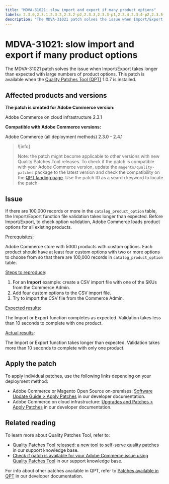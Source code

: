 ```yaml
---
title: "MDVA-31021: slow import and export if many product options"
labels: 2.3.0,2.3.1,2.3.2,2.3.2-p2,2.3.3,2.3.3-p1,2.3.4,2.3.4-p2,2.3.5,2.3.5-p1,2.3.5-p2,2.3.6,2.4.0,2.4.0-p1,2.4.1,QPT 1.0.7,QPT patches,Magento Commerce,Magento Commerce Cloud,export,fail,import,product options,support tools,Adobe Commerce,cloud infrastructure,on-premises
description: "The MDVA-31021 patch solves the issue when Import/Export takes longer than expected with large numbers of product options. This patch is available when the [Quality Patches Tool (QPT)](https://support.magento.com/hc/en-us/articles/360047139492) 1.0.7 is installed."
---
```


# MDVA-31021: slow import and export if many product options

The MDVA-31021 patch solves the issue when Import/Export takes longer than expected with large numbers of product options. This patch is available when the [Quality Patches Tool (QPT)](https://support.magento.com/hc/en-us/articles/360047139492) 1.0.7 is installed.

## Affected products and versions

**The patch is created for Adobe Commerce version:**

Adobe Commerce on cloud infrastructure 2.3.1

**Compatible with Adobe Commerce versions:**

Adobe Commerce (all deployment methods) 2.3.0 - 2.4.1

 >![info]
 >
 >Note: the patch might become applicable to other versions with new Quality Patches Tool releases. To check if the patch is compatible with your Adobe Commerce version, update the `magento/quality-patches` package to the latest version and check the compatibility on the [QPT landing page](https://devdocs.magento.com/quality-patches/tool.html#patch-grid). Use the patch ID as a search keyword to locate the patch.

## Issue

If there are 100,000 records or more in the `catalog_product_option` table, the Import/Export function file validation takes longer than expected. Before Import/Export, to check option validation, Adobe Commerce loads product options for all existing products.

<ins>Prerequisites</ins>:

Adobe Commerce store with 5000 products with custom options. Each product should have at least four custom options with two or more options to choose from so that there are 100,000 records in `catalog_product_option` table.

<ins>Steps to reproduce</ins>:

1. For an **Import** example: create a CSV import file with one of the SKUs from the Commerce Admin.
1. Add four custom options to the CSV import file.
1. Try to import the CSV file from the Commerce Admin.

<ins>Expected results</ins>:

The Import or Export function completes as expected. Validation takes less than 10 seconds to complete with one product.

<ins>Actual results</ins>:

The Import or Export function takes longer than expected. Validation takes more than 10 seconds to complete with only one product.

## Apply the patch

To apply individual patches, use the following links depending on your deployment method:

* Adobe Commerce or Magento Open Source on-premises: [Software Update Guide > Apply Patches](https://devdocs.magento.com/guides/v2.4/comp-mgr/patching/mqp.html) in our developer documentation.
* Adobe Commerce on cloud infrastructure: [Upgrades and Patches > Apply Patches](https://devdocs.magento.com/cloud/project/project-patch.html) in our developer documentation.

## Related reading

To learn more about Quality Patches Tool, refer to:

* [Quality Patches Tool released: a new tool to self-serve quality patches](https://support.magento.com/hc/en-us/articles/360047139492) in our support knowledge base.
* [Check if patch is available for your Adobe Commerce issue using Quality Patches Tool](https://support.magento.com/hc/en-us/articles/360047125252) in our support knowledge base.

For info about other patches available in QPT, refer to [Patches available in QPT](https://devdocs.magento.com/quality-patches/tool.html#patch-grid) in our developer documentation.